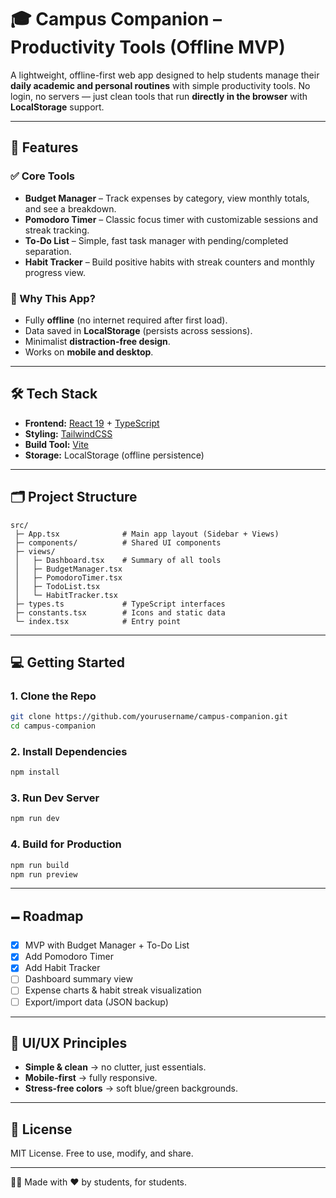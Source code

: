 # 🎓 Campus Companion – Productivity Tools (Offline MVP)

A lightweight, offline-first web app designed to help students manage their **daily academic and personal routines** with simple productivity tools.
No login, no servers — just clean tools that run **directly in the browser** with **LocalStorage** support.

---

## 🚀 Features

### ✅ Core Tools

* **Budget Manager** – Track expenses by category, view monthly totals, and see a breakdown.
* **Pomodoro Timer** – Classic focus timer with customizable sessions and streak tracking.
* **To-Do List** – Simple, fast task manager with pending/completed separation.
* **Habit Tracker** – Build positive habits with streak counters and monthly progress view.

### 🌟 Why This App?

* Fully **offline** (no internet required after first load).
* Data saved in **LocalStorage** (persists across sessions).
* Minimalist **distraction-free design**.
* Works on **mobile and desktop**.

---

## 🛠️ Tech Stack

* **Frontend:** [React 19](https://react.dev/) + [TypeScript](https://www.typescriptlang.org/)
* **Styling:** [TailwindCSS](https://tailwindcss.com/)
* **Build Tool:** [Vite](https://vitejs.dev/)
* **Storage:** LocalStorage (offline persistence)

---

## 🗂️ Project Structure

```
src/
 ├─ App.tsx              # Main app layout (Sidebar + Views)
 ├─ components/          # Shared UI components
 ├─ views/
 │   ├─ Dashboard.tsx    # Summary of all tools
 │   ├─ BudgetManager.tsx
 │   ├─ PomodoroTimer.tsx
 │   ├─ TodoList.tsx
 │   └─ HabitTracker.tsx
 ├─ types.ts             # TypeScript interfaces
 ├─ constants.tsx        # Icons and static data
 └─ index.tsx            # Entry point
```

---

## 💻 Getting Started

### 1. Clone the Repo

```bash
git clone https://github.com/yourusername/campus-companion.git
cd campus-companion
```

### 2. Install Dependencies

```bash
npm install
```

### 3. Run Dev Server

```bash
npm run dev
```

### 4. Build for Production

```bash
npm run build
npm run preview
```

---

## 🗕️ Roadmap

* [x] MVP with Budget Manager + To-Do List
* [x] Add Pomodoro Timer
* [x] Add Habit Tracker
* [ ] Dashboard summary view
* [ ] Expense charts & habit streak visualization
* [ ] Export/import data (JSON backup)

---

## 🌈 UI/UX Principles

* **Simple & clean** → no clutter, just essentials.
* **Mobile-first** → fully responsive.
* **Stress-free colors** → soft blue/green backgrounds.

---

## 📜 License

MIT License. Free to use, modify, and share.

---

👨‍💻 Made with ❤️ by students, for students.
